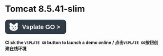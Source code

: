 # Tomcat 8.5.41-slim

<a href="https://www.vsplate.com/?docker-compose=https://github.com/vsplate/dcenvs/tomcat/8.5.41-slim"><img alt="VSPLATE GO" src="https://raw.githubusercontent.com/vsplate/images/master/vsgo_btn.png" width="200px"></a>

**Click the `VSPLATE GO` button to launch a demo online / 点击`VSPLATE GO`按钮创建在线环境**